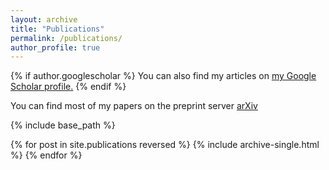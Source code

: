```yaml
---
layout: archive
title: "Publications"
permalink: /publications/
author_profile: true
---
```


{% if author.googlescholar %}
  You can also find my articles on <u><a href="{{author.googlescholar}}">my Google Scholar profile</a>.</u>
{% endif %}

You can find most of my papers on the preprint server [arXiv](https://arxiv.org/search/?query=David+Gerard-Varet&searchtype=author&source=header) 

{% include base_path %}

{% for post in site.publications reversed %}
  {% include archive-single.html %}
{% endfor %}
